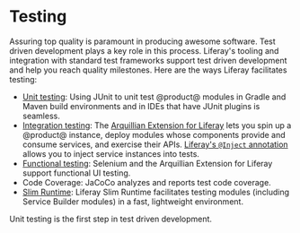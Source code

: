 # Testing [](id=testing)

Assuring top quality is paramount in producing awesome software. Test driven
development plays a key role in this process. Liferay's tooling and integration
with standard test frameworks support test driven development and help you
reach quality milestones. Here are the ways Liferay facilitates testing:

- [Unit testing](/develop/tutorials/-/knowledge_base/7-0/unit-testing-with-junit):
    Using JUnit to unit test @product@ modules in Gradle and Maven build
    environments and in IDEs that have JUnit plugins is seamless. 
- [Integration testing](/develop/tutorials/-/knowledge_base/7-0/arquillian-integration-test-example):
    The
    [Arquillian Extension for Liferay](/develop/tutorials/-/knowledge_base/7-0/arquillian-extension-for-liferay-example)
    lets you spin up a @product@ instance, deploy modules whose components
    provide and consume services, and exercise their APIs.
    [Liferay's `@Inject` annotation](/develop/tutorials/-/knowledge_base/7-0/injecting-service-components-into-tests)
    allows you to inject service instances into tests. 
- [Functional testing](/develop/tutorials/-/knowledge_base/7-0/arquillian-functional-test-example):
    Selenium and the Arquillian Extension for Liferay support functional UI
    testing. 
- Code Coverage:
    JaCoCo analyzes and reports test code coverage. 
- [Slim Runtime](/develop/tutorials/-/knowledge_base/7-0/liferay-slim-runtime): 
    Liferay Slim Runtime facilitates testing modules (including Service Builder
    modules) in a fast, lightweight environment. 

Unit testing is the first step in test driven development.

